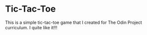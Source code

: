 # Tic-Tac-Toe

This is a simple tic-tac-toe game that I created for The Odin Project curriculum. I quite like it!!!



